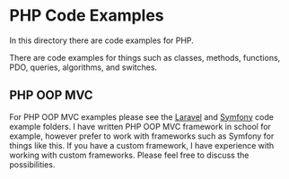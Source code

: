 
# PHP Code Examples

In this directory there are code examples for PHP.

There are code examples for things such as classes, methods, functions, PDO, queries, algorithms, and switches. 

## PHP OOP MVC 

For PHP OOP MVC examples please see the [Laravel](https://github.com/CodezPoet/code_examples/tree/main/laravel) and [Symfony](https://github.com/CodezPoet/code_examples/tree/main/symfony) code example folders. I have written PHP OOP MVC framework in school for example, however prefer to work with frameworks such as Symfony for things like this. If you have a custom framework, I have experience with working with custom frameworks. Please feel free to discuss the possibilities.


